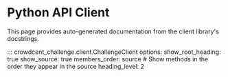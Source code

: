 # Python API Client

This page provides auto-generated documentation from the client library's docstrings.

::: crowdcent_challenge.client.ChallengeClient
    options:
      show_root_heading: true
      show_source: true
      members_order: source # Show methods in the order they appear in the source
      heading_level: 2